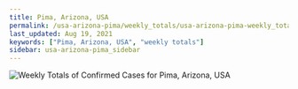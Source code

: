 ```yaml
---
title: Pima, Arizona, USA
permalink: /usa-arizona-pima/weekly_totals/usa-arizona-pima-weekly_totals.html
last_updated: Aug 19, 2021
keywords: ["Pima, Arizona, USA", "weekly totals"]
sidebar: usa-arizona-pima_sidebar
---
```


![Weekly Totals of Confirmed Cases for Pima, Arizona, USA](/covid_tracker/images/graphs/usa-arizona-pima-weekly_totals_graph.png)
